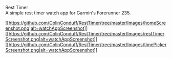 
Rest Timer  
A simple rest timer watch app for Garmin's Forerunner 235.

[[https://github.com/ColinConduff/RestTimer/tree/master/Images/homeScreenshot.png|alt=watchAppScreenshot]]
[[https://github.com/ColinConduff/RestTimer/tree/master/Images/restTimerScreenshot.png|alt=watchAppScreenshot]]
[[https://github.com/ColinConduff/RestTimer/tree/master/Images/timePickerScreenshot.png|alt=watchAppScreenshot]]